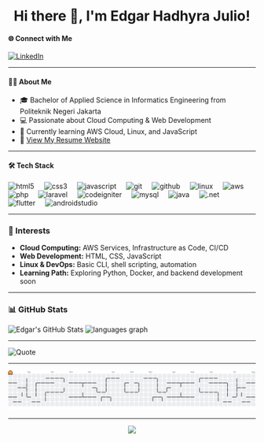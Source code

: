 <h1 align="center">Hi there 👋, I'm Edgar Hadhyra Julio!</h1>

#### 🌐 Connect with Me

<a href="https://linkedin.com/in/edgar-hadhyra-julio" target="_blank">
  <img src="https://img.shields.io/badge/LinkedIn-%230077B5.svg?&style=for-the-badge&logo=linkedin&logoColor=white" alt="LinkedIn">
</a>

---

#### 👨‍💻 About Me

* 🎓 Bachelor of Applied Science in Informatics Engineering from Politeknik Negeri Jakarta
* 💻 Passionate about Cloud Computing & Web Development  
* 🌱 Currently learning AWS Cloud, Linux, and JavaScript  
* 📄 [View My Resume Website](https://edgar871.github.io)  

---

#### 🛠️ Tech Stack

<div align="left">
  <img src="https://cdn.jsdelivr.net/gh/devicons/devicon/icons/html5/html5-original.svg" height="40" alt="html5" />
  <img width="12" />
  <img src="https://cdn.jsdelivr.net/gh/devicons/devicon/icons/css3/css3-original.svg" height="40" alt="css3" />
  <img width="12" />
  <img src="https://cdn.jsdelivr.net/gh/devicons/devicon/icons/javascript/javascript-original.svg" height="40" alt="javascript" />
  <img width="12" />
  <img src="https://cdn.jsdelivr.net/gh/devicons/devicon/icons/git/git-original.svg" height="40" alt="git" />
  <img width="12" />
  <img src="https://cdn.jsdelivr.net/gh/devicons/devicon/icons/github/github-original.svg" height="40" alt="github" />
  <img width="12" />
  <img src="https://cdn.jsdelivr.net/gh/devicons/devicon/icons/linux/linux-original.svg" height="40" alt="linux" />
  <img width="12" />
  <img src="https://img.shields.io/badge/AWS-232F3E?logo=amazonaws&logoColor=white&style=for-the-badge" height="40" alt="aws" />
  <img width="12" />
  <img src="https://cdn.jsdelivr.net/gh/devicons/devicon/icons/php/php-original.svg" height="40" alt="php" /> 
  <img width="12" /> 
  <img src="https://img.shields.io/badge/Laravel-FF2D20?logo=laravel&logoColor=white&style=for-the-badge" height="40" alt="laravel" /> 
  <img width="12" /> 
  <img src="https://cdn.jsdelivr.net/gh/devicons/devicon/icons/codeigniter/codeigniter-plain-wordmark.svg" height="40" alt="codeigniter" /> 
  <img width="12" /> 
  <img src="https://cdn.jsdelivr.net/gh/devicons/devicon/icons/mysql/mysql-original-wordmark.svg" height="40" alt="mysql" /> 
  <img width="12" /> 
  <img src="https://cdn.jsdelivr.net/gh/devicons/devicon/icons/java/java-original-wordmark.svg" height="40" alt="java" /> 
  <img width="12" /> 
  <img src="https://cdn.jsdelivr.net/gh/devicons/devicon/icons/dot-net/dot-net-plain-wordmark.svg" height="40" alt=".net" /> 
  <img width="12" /> 
  <img src="https://cdn.jsdelivr.net/gh/devicons/devicon/icons/flutter/flutter-plain.svg" height="40" alt="flutter" /> 
  <img width="12" /> 
  <img src="https://cdn.jsdelivr.net/gh/devicons/devicon/icons/androidstudio/androidstudio-plain-wordmark.svg" height="40" alt="androidstudio" />
</div>

---

### 🚀 Interests

* **Cloud Computing:** AWS Services, Infrastructure as Code, CI/CD  
* **Web Development:** HTML, CSS, JavaScript  
* **Linux & DevOps:** Basic CLI, shell scripting, automation  
* **Learning Path:** Exploring Python, Docker, and backend development soon

---

### 📊 GitHub Stats

![Edgar's GitHub Stats](https://github-readme-stats.vercel.app/api?username=edgar871&show_icons=true&theme=default&hide_border=false)
<img src="https://github-readme-stats.vercel.app/api/top-langs?username=Edgar871&locale=en&hide_title=false&layout=compact&card_width=320&langs_count=5&theme=dracula&hide_border=false&order=2" height="150" alt="languages graph"  />

---

![Quote](https://quotes-github-readme.vercel.app/api?type=horizontal&theme=radical)

---

<picture>
  <source media="(prefers-color-scheme: dark)" srcset="https://raw.githubusercontent.com/Edgar871/Edgar871/output/pacman-contribution-graph-dark.svg">
  <source media="(prefers-color-scheme: light)" srcset="https://raw.githubusercontent.com/Edgar871/Edgar871/output/pacman-contribution-graph.svg">
  <img alt="pacman contribution graph" src="https://raw.githubusercontent.com/Edgar871/Edgar871/output/pacman-contribution-graph.svg">
</picture>

---

<div align="center">
  <img src="https://visitor-badge.laobi.icu/badge?page_id=Edgar871.Edgar871&"  />
</div>
